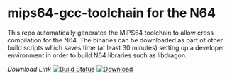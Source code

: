 # mips64-gcc-toolchain for the N64

This repo automatically generates the MIPS64 toolchain to allow cross compilation for the N64. 
The binaries can be downloaded as part of other build scripts which saves time (at least 30 minutes) setting up a developer environment in order to build N64 libraries such as libdragon.

*Download Link*
[![Build Status](https://dev.azure.com/n64-tools/N64-Tools/_apis/build/status/N64-tools.mips64-gcc-toolchain)](https://dev.azure.com/n64-tools/N64-Tools/_build/latest?definitionId=1)
[ ![Download](https://api.bintray.com/packages/n64-tools/mips64-gcc-toolchain/binaries/images/download.svg) ](https://bintray.com/n64-tools/mips64-gcc-toolchain/binaries/_latestVersion) 

<!---
Architecture | Mirror Links
--- | --- 
Windows x64 | [ ![Download](https://api.bintray.com/packages/n64-tools/mips64-gcc-toolchain/binaries/images/download.svg) ](https://n64tools.blob.core.windows.net/binaries/N64-tools/mips64-gcc-toolchain/gcc-toolchain-mips64-win64.zip) 
Linux x64 | [ ![Download](https://api.bintray.com/packages/n64-tools/mips64-gcc-toolchain/binaries/images/download.svg) ](https://n64tools.blob.core.windows.net/binaries/N64-tools/mips64-gcc-toolchain/gcc-toolchain-mips64-linux64.tar.gz) 
-->
